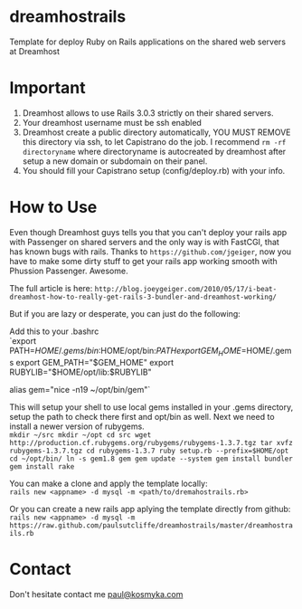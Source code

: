 dreamhostrails
==============

Template for deploy Ruby on Rails applications on the shared web servers at Dreamhost

Important
==========

1.  Dreamhost allows to use Rails 3.0.3 strictly on their shared servers.
2.  Your dreamhost username must be ssh enabled
3.  Dreamhost create a public directory automatically, YOU MUST REMOVE this directory via ssh, to let Capistrano do the job. I recommend  `rm -rf directoryname` where directoryname is autocreated by dreamhost after setup a new domain or subdomain on their panel.
4.  You should fill your Capistrano setup (config/deploy.rb) with your info.

How to Use
===========

Even though Dreamhost guys tells you that you can't deploy your rails app with Passenger on shared servers and the only way is with FastCGI, that has known bugs with rails. Thanks to `https://github.com/jgeiger`, now you have to make some dirty stuff to get your rails app working smooth with Phussion Passenger. Awesome.<br>

The full article is here: `http://blog.joeygeiger.com/2010/05/17/i-beat-dreamhost-how-to-really-get-rails-3-bundler-and-dreamhost-working/`<br>

But if you are lazy or desperate, you can just do the following:<br>

Add this to your .bashrc<br>
`export PATH=$HOME/.gems/bin:$HOME/opt/bin:$PATH
export GEM_HOME=$HOME/.gems
export GEM_PATH="$GEM_HOME"
export RUBYLIB="$HOME/opt/lib:$RUBYLIB"

alias gem="nice -n19 ~/opt/bin/gem"`<br>

This will setup your shell to use local gems installed in your .gems directory, setup the path to check there first and opt/bin as well. Next we need to install a newer version of rubygems.<br>
`mkdir ~/src
mkdir ~/opt
cd src
wget http://production.cf.rubygems.org/rubygems/rubygems-1.3.7.tgz
tar xvfz rubygems-1.3.7.tgz
cd rubygems-1.3.7
ruby setup.rb --prefix=$HOME/opt
cd ~/opt/bin/
ln -s gem1.8 gem
gem update --system
gem install bundler
gem install rake`<br>

You can make a clone and apply the template locally:<br>
`rails new <appname> -d mysql -m <path/to/dremahostrails.rb>`<br>

Or you can create a new rails app aplying the template directly from github:<br>
`rails new <appname> -d mysql -m https://raw.github.com/paulsutcliffe/dreamhostrails/master/dreamhostrails.rb`<br>

Contact
=======

Don't hesitate contact me paul@kosmyka.com
